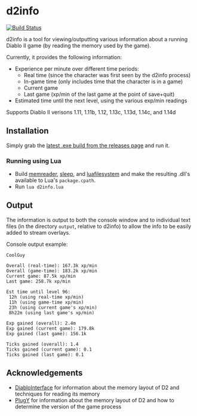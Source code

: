 # d2info

[![Build Status](https://travis-ci.org/squeek502/d2info.svg?branch=master)](https://travis-ci.org/squeek502/d2info)

d2info is a tool for viewing/outputting various information about a running Diablo II game (by reading the memory used by the game).

Currently, it provides the following information:

- Experience per minute over different time periods:
  - Real time (since the character was first seen by the d2info process)
  - In-game time (only includes time that the character is in a game)
  - Current game
  - Last game (xp/min of the last game at the point of save+quit)
- Estimated time until the next level, using the various exp/min readings

Supports Diablo II verisons 1.11, 1.11b, 1.12, 1.13c, 1.13d, 1.14c, and 1.14d

## Installation

Simply grab the [latest .exe build from the releases page](https://github.com/squeek502/d2info/releases/latest) and run it.

### Running using Lua

- Build [memreader](https://github.com/squeek502/memreader), [sleep](https://github.com/squeek502/sleep), and [luafilesystem](https://github.com/keplerproject/luafilesystem) and make the resulting .dll's available to Lua's `package.cpath`.
- Run `lua d2info.lua`

## Output

The information is output to both the console window and to individual text files (in the directory `output`, relative to d2info) to allow the info to be easily added to stream overlays.

Console output example:
```
CoolGuy

Overall (real-time): 167.3k xp/min
Overall (game-time): 183.2k xp/min
Current game: 87.5k xp/min
Last game: 258.7k xp/min

Est time until level 96:
 12h (using real-time xp/min)
 11h (using game-time xp/min)
 23h (using current game's xp/min)
 8h22m (using last game's xp/min)

Exp gained (overall): 2.4m
Exp gained (current game): 179.8k
Exp gained (last game): 156.1k

Ticks gained (overall): 1.4
Ticks gained (current game): 0.1
Ticks gained (last game): 0.1
```

## Acknowledgements

- [DiabloInterface](https://github.com/Zutatensuppe/DiabloInterface) for information about the memory layout of D2 and techniques for reading its memory
- [PlugY](http://plugy.free.fr/en/index.html) for information about the memory layout of D2 and how to determine the version of the game process